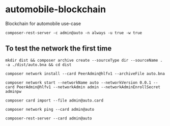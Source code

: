 # automobile-blockchain

Blockchain for automobile use-case

```shell
composer-rest-server -c admin@auto -n always -u true -w true
```

## To test the network the first time

```shell
mkdir dist && composer archive create --sourceType dir --sourceName . -a ./dist/auto.bna && cd dist

composer network install --card PeerAdmin@hlfv1 --archiveFile auto.bna

composer network start --networkName auto --networkVersion 0.0.1 --card PeerAdmin@hlfv1 --networkAdmin admin --networkAdminEnrollSecret adminpw

composer card import --file admin@auto.card

composer network ping --card admin@auto

composer-rest-server --card admin@auto
```
